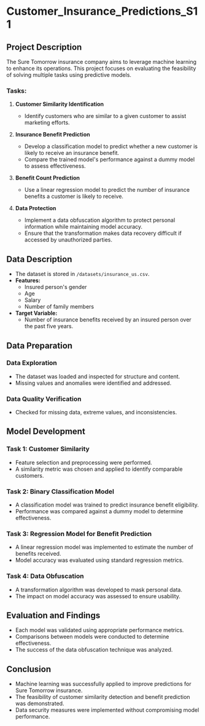 # Customer_Insurance_Predictions_S11

## Project Description
The Sure Tomorrow insurance company aims to leverage machine learning to enhance its operations. This project focuses on evaluating the feasibility of solving multiple tasks using predictive models.

### Tasks:
1. **Customer Similarity Identification**  
   - Identify customers who are similar to a given customer to assist marketing efforts.
   
2. **Insurance Benefit Prediction**  
   - Develop a classification model to predict whether a new customer is likely to receive an insurance benefit.
   - Compare the trained model's performance against a dummy model to assess effectiveness.
   
3. **Benefit Count Prediction**  
   - Use a linear regression model to predict the number of insurance benefits a customer is likely to receive.
   
4. **Data Protection**  
   - Implement a data obfuscation algorithm to protect personal information while maintaining model accuracy.
   - Ensure that the transformation makes data recovery difficult if accessed by unauthorized parties.

## Data Description
- The dataset is stored in `/datasets/insurance_us.csv`.
- **Features:**
  - Insured person's gender
  - Age
  - Salary
  - Number of family members
- **Target Variable:**
  - Number of insurance benefits received by an insured person over the past five years.

## Data Preparation
### Data Exploration
- The dataset was loaded and inspected for structure and content.
- Missing values and anomalies were identified and addressed.

### Data Quality Verification
- Checked for missing data, extreme values, and inconsistencies.

## Model Development
### Task 1: Customer Similarity
- Feature selection and preprocessing were performed.
- A similarity metric was chosen and applied to identify comparable customers.

### Task 2: Binary Classification Model
- A classification model was trained to predict insurance benefit eligibility.
- Performance was compared against a dummy model to determine effectiveness.

### Task 3: Regression Model for Benefit Prediction
- A linear regression model was implemented to estimate the number of benefits received.
- Model accuracy was evaluated using standard regression metrics.

### Task 4: Data Obfuscation
- A transformation algorithm was developed to mask personal data.
- The impact on model accuracy was assessed to ensure usability.

## Evaluation and Findings
- Each model was validated using appropriate performance metrics.
- Comparisons between models were conducted to determine effectiveness.
- The success of the data obfuscation technique was analyzed.

## Conclusion
- Machine learning was successfully applied to improve predictions for Sure Tomorrow insurance.
- The feasibility of customer similarity detection and benefit prediction was demonstrated.
- Data security measures were implemented without compromising model performance.
